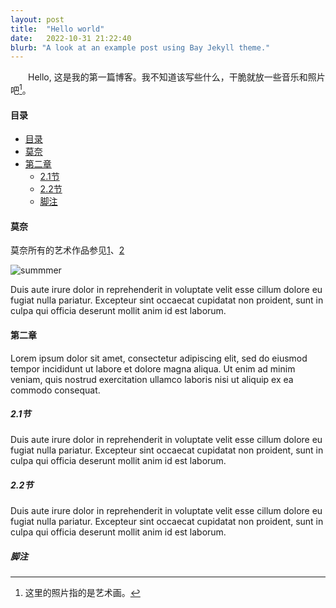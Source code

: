 ```yaml
---
layout: post
title:  "Hello world"
date:   2022-10-31 21:22:40
blurb: "A look at an example post using Bay Jekyll theme."
---
```


<!-- <img src="{{ "/assets/img/content/post-example/Banner.jpg" | absolute_url }}" alt="bay" class="post-pic"/> -->

&emsp;&emsp;Hello, 这是我的第一篇博客。我不知道该写些什么，干脆就放一些音乐和照片吧[^1]。


#### 目录
- [目录](#目录)
- [莫奈](#莫奈)
- [第二章](#第二章)
  - [2.1节](#21节)
  - [2.2节](#22节)
  - [脚注](#脚注)

#### 莫奈
莫奈所有的艺术作品参见[1](https://commons.wikimedia.org/wiki/Claude_Monet)、[2](https://www.wikiart.org/en/claude-monet)  

![summmer](https://upload.wikimedia.org/wikipedia/commons/7/73/Claude_Monet_-_L%27%C3%A9t%C3%A9_-_Champ_de_coquelicots.JPG "summmer")


Duis aute irure dolor in reprehenderit in voluptate velit esse cillum dolore eu fugiat nulla pariatur. Excepteur sint occaecat cupidatat non proident, sunt in culpa qui officia deserunt mollit anim id est laborum.



#### 第二章
Lorem ipsum dolor sit amet, consectetur adipiscing elit, sed do eiusmod tempor incididunt ut labore et dolore magna aliqua. Ut enim ad minim veniam, quis nostrud exercitation ullamco laboris nisi ut aliquip ex ea commodo consequat.



##### 2.1节
Duis aute irure dolor in reprehenderit in voluptate velit esse cillum dolore eu fugiat nulla pariatur. Excepteur sint occaecat cupidatat non proident, sunt in culpa qui officia deserunt mollit anim id est laborum.


##### 2.2节
Duis aute irure dolor in reprehenderit in voluptate velit esse cillum dolore eu fugiat nulla pariatur. Excepteur sint occaecat cupidatat non proident, sunt in culpa qui officia deserunt mollit anim id est laborum.



##### 脚注

[^1]: 这里的照片指的是艺术画。
